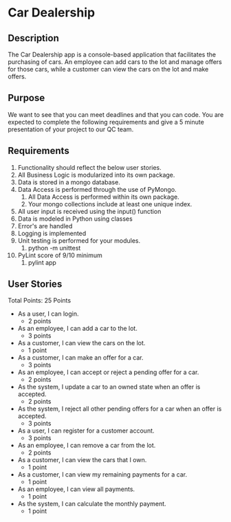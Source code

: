 # Car Dealership

## Description

   The Car Dealership app is a console-based application that facilitates the purchasing of cars. An employee can add cars to the lot and manage offers for those cars, while a customer can view the cars on the lot and make offers.
	
## Purpose

   We want to see that you can meet deadlines and that you can code. You are expected to complete the following requirements and give a 5 minute presentation of your project to our QC team.

## Requirements
1. Functionality should reflect the below user stories.
2. All Business Logic is modularized into its own package.
3. Data is stored in a mongo database.
4. Data Access is performed through the use of PyMongo.
   1. All Data Access is performed within its own package.
   2. Your mongo collections include at least one unique index.
5. All user input is received using the input() function
6. Data is modeled in Python using classes
7. Error's are handled
8. Logging is implemented
9. Unit testing is performed for your modules.
   1.  python -m unittest
10. PyLint score of 9/10 minimum
    1.  pylint app


## User Stories
Total Points: 25 Points

* As a user, I can login.
	* 2 points
* As an employee, I can add a car to the lot.
	* 3 points
* As a customer, I can view the cars on the lot.
	* 1 point
* As a customer, I can make an offer for a car.
	* 3 points
* As an employee, I can accept or reject a pending offer for a car.
	* 2 points
* As the system, I update a car to an owned state when an offer is accepted.
	* 2 points
* As the system, I reject all other pending offers for a car when an offer is accepted.
	* 3 points
* As a user, I can register for a customer account.
	* 3 points
* As an employee, I can remove a car from the lot.
	* 2 points
* As a customer, I can view the cars that I own.
	* 1 point
* As a customer, I can view my remaining payments for a car.
	* 1 point
* As an employee, I can view all payments.
	* 1 point
* As the system, I can calculate the monthly payment.
	* 1 point